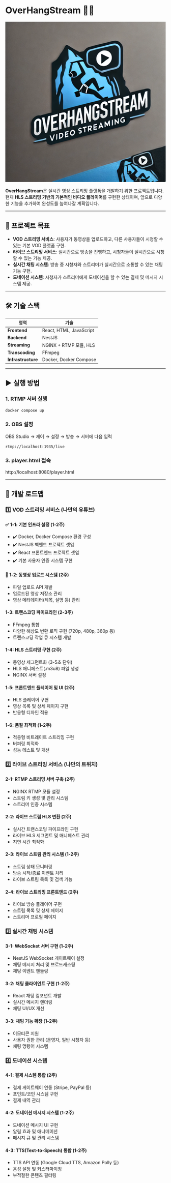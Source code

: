 # OverHangStream 🚀🎥

![OverHangStream Logo](./overhangstream_logo.webp)

**OverHangStream**은 실시간 영상 스트리밍 플랫폼을 개발하기 위한 프로젝트입니다.
현재 **HLS 스트리밍 기반의 기본적인 비디오 플레이어**를 구현한 상태이며,
앞으로 다양한 기능을 추가하여 완성도를 높여나갈 계획입니다.

---

## 🚀 프로젝트 목표

- **VOD 스트리밍 서비스**: 사용자가 동영상을 업로드하고, 다른 사용자들이 시청할 수 있는 기본 VOD 플랫폼 구현.
- **라이브 스트리밍 서비스**: 실시간으로 방송을 진행하고, 시청자들이 실시간으로 시청할 수 있는 기능 제공.
- **실시간 채팅 시스템**: 방송 중 시청자와 스트리머가 실시간으로 소통할 수 있는 채팅 기능 구현.
- **도네이션 시스템**: 시청자가 스트리머에게 도네이션을 할 수 있는 결제 및 메시지 시스템 제공.

---

## 🛠️ 기술 스택

| 영역               | 기술                    |
| ------------------ | ----------------------- |
| **Frontend**       | React, HTML, JavaScript |
| **Backend**        | NestJS                  |
| **Streaming**      | NGINX + RTMP 모듈, HLS  |
| **Transcoding**    | FFmpeg                  |
| **Infrastructure** | Docker, Docker Compose  |

---

## ▶ 실행 방법

### 1. RTMP 서버 실행

```bash
docker compose up
```

### 2. OBS 설정

OBS Studio → 제어 → 설정 → 방송 → 서버에 다음 입력

```bash
rtmp://localhost:1935/live
```

### 3. player.html 접속

http://localhost:8080/player.html

---

## 📌 개발 로드맵

### 1️⃣ VOD 스트리밍 서비스 (나만의 유튜브)

#### ✅ 1-1: 기본 인프라 설정 (1-2주)

- ✔️ Docker, Docker Compose 환경 구성
- ✔️ NestJS 백엔드 프로젝트 셋업
- ✔️ React 프론트엔드 프로젝트 셋업
- ✔️ 기본 사용자 인증 시스템 구현

#### 🚀 1-2: 동영상 업로드 시스템 (2주)

- 파일 업로드 API 개발
- 업로드된 영상 저장소 관리
- 영상 메타데이터(제목, 설명 등) 관리

#### 1-3: 트랜스코딩 파이프라인 (2-3주)

- FFmpeg 통합
- 다양한 해상도 변환 로직 구현 (720p, 480p, 360p 등)
- 트랜스코딩 작업 큐 시스템 개발

#### 1-4: HLS 스트리밍 구현 (2주)

- 동영상 세그먼트화 (3-5초 단위)
- HLS 매니페스트(.m3u8) 파일 생성
- NGINX 서버 설정

#### 1-5: 프론트엔드 플레이어 및 UI (2주)

- HLS 플레이어 구현
- 영상 목록 및 상세 페이지 구현
- 반응형 디자인 적용

#### 1-6: 품질 최적화 (1-2주)

- 적응형 비트레이트 스트리밍 구현
- 버퍼링 최적화
- 성능 테스트 및 개선

### 2️⃣ 라이브 스트리밍 서비스 (나만의 트위치)

#### 2-1: RTMP 스트리밍 서버 구축 (2주)

- NGINX RTMP 모듈 설정
- 스트림 키 생성 및 관리 시스템
- 스트리머 인증 시스템

#### 2-2: 라이브 스트림 HLS 변환 (2주)

- 실시간 트랜스코딩 파이프라인 구현
- 라이브 HLS 세그먼트 및 매니페스트 관리
- 지연 시간 최적화

#### 2-3: 라이브 스트림 관리 시스템 (1-2주)

- 스트림 상태 모니터링
- 방송 시작/종료 이벤트 처리
- 라이브 스트림 목록 및 검색 기능

#### 2-4: 라이브 스트리밍 프론트엔드 (2주)

- 라이브 방송 플레이어 구현
- 스트림 목록 및 상세 페이지
- 스트리머 프로필 페이지

### 3️⃣ 실시간 채팅 시스템

#### 3-1: WebSocket 서버 구현 (1-2주)

- NestJS WebSocket 게이트웨이 설정
- 채팅 메시지 처리 및 브로드캐스팅
- 채팅 이벤트 핸들링

#### 3-2: 채팅 클라이언트 구현 (1-2주)

- React 채팅 컴포넌트 개발
- 실시간 메시지 렌더링
- 채팅 UI/UX 개선

#### 3-3: 채팅 기능 확장 (1-2주)

- 이모티콘 지원
- 사용자 권한 관리 (운영자, 일반 시청자 등)
- 채팅 명령어 시스템

### 4️⃣ 도네이션 시스템

#### 4-1: 결제 시스템 통합 (2주)

- 결제 게이트웨이 연동 (Stripe, PayPal 등)
- 포인트/코인 시스템 구현
- 결제 내역 관리

#### 4-2: 도네이션 메시지 시스템 (1-2주)

- 도네이션 메시지 UI 구현
- 알림 효과 및 애니메이션
- 메시지 큐 및 관리 시스템

#### 4-3: TTS(Text-to-Speech) 통합 (1-2주)

- TTS API 연동 (Google Cloud TTS, Amazon Polly 등)
- 음성 설정 및 커스터마이징
- 부적절한 콘텐츠 필터링
